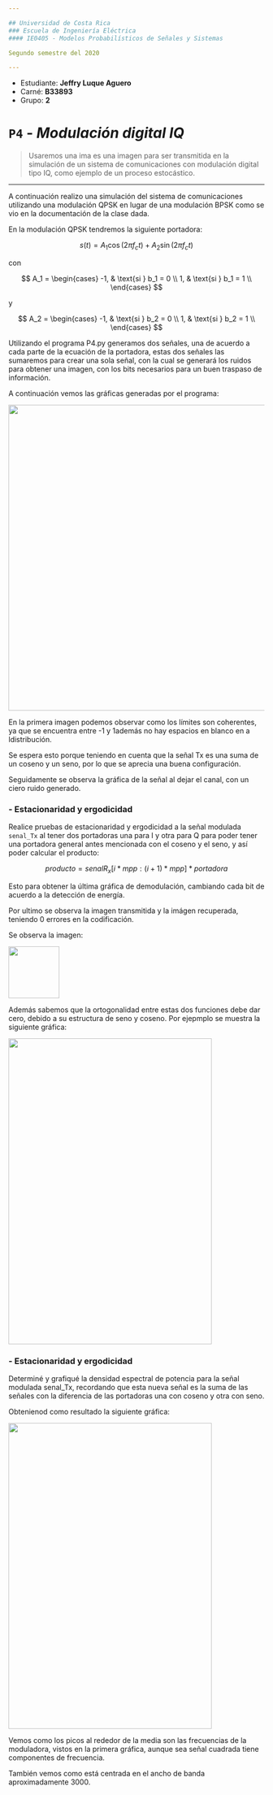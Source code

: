 ```yaml
---

## Universidad de Costa Rica
### Escuela de Ingeniería Eléctrica
#### IE0405 - Modelos Probabilísticos de Señales y Sistemas

Segundo semestre del 2020

---
```


* Estudiante: **Jeffry Luque Aguero**
* Carné: **B33893**
* Grupo: **2**


# `P4` - *Modulación digital IQ*

> Usaremos una ima es una imagen para ser transmitida en la simulación de un sistema de comunicaciones con modulación digital tipo IQ, como ejemplo de un proceso estocástico.

---
A continuación realizo una simulación del sistema de comunicaciones utilizando una modulación QPSK en lugar de una modulación BPSK como se vio en la documentación de la clase dada. 


En la modulación QPSK tendremos la siguiente portadora:



$$
s(t) = A_1 \cos(2\pi f_c t) + A_2 \sin(2\pi f_c t)
$$

con

$$
A_1 = 
\begin{cases}
             -1, &   \text{si } b_1 = 0 \\
             1, &  \text{si } b_1 = 1 \\
\end{cases}
$$

y

$$
A_2 = 
\begin{cases}
             -1, &   \text{si } b_2 = 0 \\
             1, &  \text{si } b_2 = 1 \\
\end{cases}
$$

Utilizando el programa P4.py generamos dos señales, una de acuerdo a cada parte de la ecuación de la portadora, estas dos señales las sumaremos para crear una sola señal, con la cual se generará los ruidos para obtener una imagen, con los bits necesarios para un buen traspaso de información.

A continuación vemos las gráficas generadas por el programa:

<img align='center' src='https://i.imgur.com/GGkZNW4.png' width ="802" height=602/>

En la primera imagen podemos observar como los límites son coherentes, ya que se encuentra entre -1 y 1además no hay espacios en blanco en a ldistribución. 

Se espera esto porque teniendo en cuenta que la señal Tx es una suma de un coseno y un seno, por lo que se aprecia una buena configuración. 


Seguidamente se observa la gráfica de la señal al dejar el canal, con un ciero ruido generado.


###  - Estacionaridad y ergodicidad

Realice pruebas de estacionaridad y ergodicidad a la señal modulada `senal_Tx` al tener dos portadoras una para I y otra para Q para poder tener una portadora general antes mencionada con el coseno y el seno, y así poder calcular el producto:

$$
producto = senalR_x[i*mpp : (i+1)*mpp] * portadora
$$

Esto para obtener la última gráfica de demodulación, cambiando cada bit de acuerdo a la detección de energía.

Por ultimo se observa la imagen transmitida y la imágen recuperada, teniendo 0 errores en la codificación.

Se observa la imagen:

<img align='center' src='https://i.imgur.com/iOEA0Jt.png' width ="100" height=102/>


Además sabemos que la ortogonalidad entre estas dos funciones debe dar cero, debido a su estructura de seno y coseno. Por ejepmplo se muestra la siguiente gráfica:

<img align='center' src='https://i.imgur.com/f6OJS2s.png' width ="400" height=602/>

###  - Estacionaridad y ergodicidad

Determiné y grafiqué la densidad espectral de potencia para la señal modulada senal_Tx, recordando que esta nueva señal es la suma de las señales con la diferencia de las portadoras una con coseno y otra con seno.

Obtenienod como resultado la siguiente gráfica:

<img align='center' src='https://i.imgur.com/CwTzzJi.png' width ="400" height=602/>

Vemos como los picos al rededor de la media son las frecuencias de la moduladora, vistos en la primera gráfica, aunque sea señal cuadrada tiene componentes de frecuencia.

También vemos como está centrada en el ancho de banda aproximadamente 3000.
